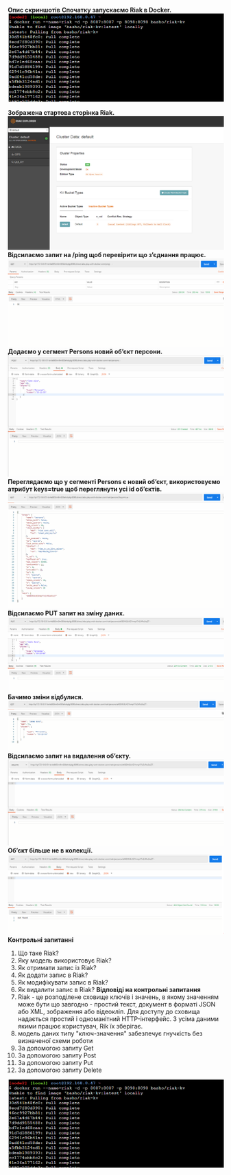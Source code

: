 **Опис скриншотів**
**Спочатку запускаємо Riak в Docker.**
![Image1](https://github.com/DmitriySinilo/DockerLabs/blob/lab6/lb6/1.PNG)

**Зображена стартова сторінка Riak.**
![Image1](https://github.com/DmitriySinilo/DockerLabs/blob/lab6/lb6/2.PNG)
**Відсилаємо запит на /ping  щоб перевірити що з’єднання працює.**
![Image1](https://github.com/DmitriySinilo/DockerLabs/blob/lab6/lb6/3.PNG)
**Додаємо у сегмент Persons новий об’єкт персони.**
![Image1](https://github.com/DmitriySinilo/DockerLabs/blob/lab6/lb6/5.PNG)
**Переглядаємо що у сегменті Persons є новий об’єкт, використовуємо атрибут keys=true щоб переглянути усі id об’єктів.**
![Image1](https://github.com/DmitriySinilo/DockerLabs/blob/lab6/lb6/6.PNG)
**Відсилаємо PUT запит на зміну даних.**
![Image1](https://github.com/DmitriySinilo/DockerLabs/blob/lab6/lb6/8.PNG)
**Бачимо зміни відбулися.**
![Image1](https://github.com/DmitriySinilo/DockerLabs/blob/lab6/lb6/9.PNG)
**Відсилаємо запит на видалення об’єкту.**
![Image1](https://github.com/DmitriySinilo/DockerLabs/blob/lab6/lb6/10.PNG)
**Об’єкт більше не в колекції.**
![Image1](https://github.com/DmitriySinilo/DockerLabs/blob/lab6/lb6/11.PNG)
**Контрольні запитанні**
1.	Що таке Riak?
2.	Яку модель використовує Riak?
3.	Як отримати запис із Riak?
4.	Як додати запис в Riak?
5.	Як модифікувати запис в Riak?
6.	Як видалити запис в Riak?
**Відповіді на контрольні запитання**
1. Riak - це розподілене сховище ключів і значень, в якому значенням може бути що завгодно - простий текст, документ в форматі JSON або XML, зображення або відеокліп. Для доступу до сховища надається простий і одноманітний HTTP-інтерфейс. З усіма даними якими працює користувач, Rik їх зберігає.
2. модель даних типу "ключ-значення" забезпечує гнучкість без визначеної схеми роботи
3. За допомогою запиту Get
4. За допомогою запиту Post
5. За допомогою запиту Put
6. За допомогою запиту Delete

![Image1](https://github.com/DmitriySinilo/DockerLabs/blob/lab6/lb6/1.PNG)

